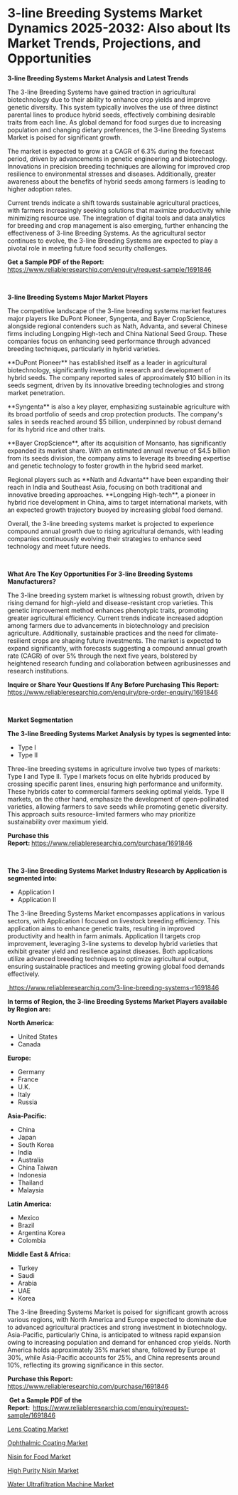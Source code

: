 <p><h1>3-line Breeding Systems Market Dynamics 2025-2032: Also about Its Market Trends, Projections, and Opportunities</h1></p><p><strong>3-line Breeding Systems Market Analysis and Latest Trends</strong></p>
<p><p>The 3-line Breeding Systems have gained traction in agricultural biotechnology due to their ability to enhance crop yields and improve genetic diversity. This system typically involves the use of three distinct parental lines to produce hybrid seeds, effectively combining desirable traits from each line. As global demand for food surges due to increasing population and changing dietary preferences, the 3-line Breeding Systems Market is poised for significant growth. </p><p>The market is expected to grow at a CAGR of 6.3% during the forecast period, driven by advancements in genetic engineering and biotechnology. Innovations in precision breeding techniques are allowing for improved crop resilience to environmental stresses and diseases. Additionally, greater awareness about the benefits of hybrid seeds among farmers is leading to higher adoption rates. </p><p>Current trends indicate a shift towards sustainable agricultural practices, with farmers increasingly seeking solutions that maximize productivity while minimizing resource use. The integration of digital tools and data analytics for breeding and crop management is also emerging, further enhancing the effectiveness of 3-line Breeding Systems. As the agricultural sector continues to evolve, the 3-line Breeding Systems are expected to play a pivotal role in meeting future food security challenges.</p></p>
<p><strong>Get a Sample PDF of the Report:&nbsp;</strong> <a href="https://www.reliableresearchiq.com/enquiry/request-sample/1691846?utm_campaign=99&utm_medium=2&utm_source=Github&utm_content=ia&utm_term=27032025&utm_id=3-line-breeding-systems">https://www.reliableresearchiq.com/enquiry/request-sample/1691846</a></p>
<p>&nbsp;</p>
<p><strong>3-line Breeding Systems Major Market Players</strong></p>
<p><p>The competitive landscape of the 3-line breeding systems market features major players like DuPont Pioneer, Syngenta, and Bayer CropScience, alongside regional contenders such as Nath, Advanta, and several Chinese firms including Longping High-tech and China National Seed Group. These companies focus on enhancing seed performance through advanced breeding techniques, particularly in hybrid varieties.</p><p>**DuPont Pioneer** has established itself as a leader in agricultural biotechnology, significantly investing in research and development of hybrid seeds. The company reported sales of approximately $10 billion in its seeds segment, driven by its innovative breeding technologies and strong market penetration.</p><p>**Syngenta** is also a key player, emphasizing sustainable agriculture with its broad portfolio of seeds and crop protection products. The company's sales in seeds reached around $5 billion, underpinned by robust demand for its hybrid rice and other traits.</p><p>**Bayer CropScience**, after its acquisition of Monsanto, has significantly expanded its market share. With an estimated annual revenue of $4.5 billion from its seeds division, the company aims to leverage its breeding expertise and genetic technology to foster growth in the hybrid seed market.</p><p>Regional players such as **Nath and Advanta** have been expanding their reach in India and Southeast Asia, focusing on both traditional and innovative breeding approaches. **Longping High-tech**, a pioneer in hybrid rice development in China, aims to target international markets, with an expected growth trajectory buoyed by increasing global food demand.</p><p>Overall, the 3-line breeding systems market is projected to experience compound annual growth due to rising agricultural demands, with leading companies continuously evolving their strategies to enhance seed technology and meet future needs.</p></p>
<p>&nbsp;</p>
<p><strong>What Are The Key Opportunities For 3-line Breeding Systems Manufacturers?</strong></p>
<p><p>The 3-line breeding system market is witnessing robust growth, driven by rising demand for high-yield and disease-resistant crop varieties. This genetic improvement method enhances phenotypic traits, promoting greater agricultural efficiency. Current trends indicate increased adoption among farmers due to advancements in biotechnology and precision agriculture. Additionally, sustainable practices and the need for climate-resilient crops are shaping future investments. The market is expected to expand significantly, with forecasts suggesting a compound annual growth rate (CAGR) of over 5% through the next five years, bolstered by heightened research funding and collaboration between agribusinesses and research institutions.</p></p>
<p><strong>Inquire or Share Your Questions If Any Before Purchasing This Report:</strong> <a href="https://www.reliableresearchiq.com/enquiry/pre-order-enquiry/1691846?utm_campaign=99&utm_medium=2&utm_source=Github&utm_content=ia&utm_term=27032025&utm_id=3-line-breeding-systems">https://www.reliableresearchiq.com/enquiry/pre-order-enquiry/1691846</a></p>
<p>&nbsp;</p>
<p><strong>Market Segmentation</strong></p>
<p><strong>The 3-line Breeding Systems Market Analysis by types is segmented into:</strong></p>
<p><ul><li>Type I</li><li>Type II</li></ul></p>
<p><p>Three-line breeding systems in agriculture involve two types of markets: Type I and Type II. Type I markets focus on elite hybrids produced by crossing specific parent lines, ensuring high performance and uniformity. These hybrids cater to commercial farmers seeking optimal yields. Type II markets, on the other hand, emphasize the development of open-pollinated varieties, allowing farmers to save seeds while promoting genetic diversity. This approach suits resource-limited farmers who may prioritize sustainability over maximum yield.</p></p>
<p><strong>Purchase this Report:&nbsp;</strong><a href="https://www.reliableresearchiq.com/purchase/1691846?utm_campaign=99&utm_medium=2&utm_source=Github&utm_content=ia&utm_term=27032025&utm_id=3-line-breeding-systems">https://www.reliableresearchiq.com/purchase/1691846</a></p>
<p>&nbsp;</p>
<p><strong>The 3-line Breeding Systems Market Industry Research by Application is segmented into:</strong></p>
<p><ul><li>Application I</li><li>Application II</li></ul></p>
<p><p>The 3-line Breeding Systems Market encompasses applications in various sectors, with Application I focused on livestock breeding efficiency. This application aims to enhance genetic traits, resulting in improved productivity and health in farm animals. Application II targets crop improvement, leveraging 3-line systems to develop hybrid varieties that exhibit greater yield and resilience against diseases. Both applications utilize advanced breeding techniques to optimize agricultural output, ensuring sustainable practices and meeting growing global food demands effectively.</p></p>
<p><a href="https://www.reliableresearchiq.com/3-line-breeding-systems-r1691846?utm_campaign=99&utm_medium=2&utm_source=Github&utm_content=ia&utm_term=27032025&utm_id=3-line-breeding-systems">&nbsp;https://www.reliableresearchiq.com/3-line-breeding-systems-r1691846</a></p>
<p><strong>In terms of Region, the 3-line Breeding Systems Market Players available by Region are:</strong></p>
<p>
    <p> <strong> North America: </strong>
        <ul>
            <li>United States</li>
            <li>Canada</li>
        </ul>
        </p> 
    <p> <strong> Europe: </strong>
        <ul>
            <li>Germany</li>
            <li>France</li>
            <li>U.K.</li>
            <li>Italy</li>
            <li>Russia</li>
        </ul>
        </p> 
    <p> <strong> Asia-Pacific: </strong>
        <ul>
            <li>China</li>
            <li>Japan</li>
            <li>South Korea</li>
            <li>India</li>
            <li>Australia</li>
            <li>China Taiwan</li>
            <li>Indonesia</li>
            <li>Thailand</li>
            <li>Malaysia</li>
        </ul>
        </p> 
    <p> <strong> Latin America: </strong>
        <ul>
            <li>Mexico</li>
            <li>Brazil</li>
            <li>Argentina Korea</li>
            <li>Colombia</li>
        </ul>
        </p> 
    <p> <strong> Middle East & Africa: </strong>
        <ul>
            <li>Turkey</li>
            <li>Saudi</li>
            <li>Arabia</li>
            <li>UAE</li>
            <li>Korea</li>
        </ul>
    </p>
    </p>
<p><p>The 3-line Breeding Systems Market is poised for significant growth across various regions, with North America and Europe expected to dominate due to advanced agricultural practices and strong investment in biotechnology. Asia-Pacific, particularly China, is anticipated to witness rapid expansion owing to increasing population and demand for enhanced crop yields. North America holds approximately 35% market share, followed by Europe at 30%, while Asia-Pacific accounts for 25%, and China represents around 10%, reflecting its growing significance in this sector.</p></p>
<p><strong>Purchase this Report: </strong><a href="https://www.reliableresearchiq.com/purchase/1691846?utm_campaign=99&utm_medium=2&utm_source=Github&utm_content=ia&utm_term=27032025&utm_id=3-line-breeding-systems">https://www.reliableresearchiq.com/purchase/1691846</a></p>
<p>&nbsp;<strong>Get a Sample PDF of the Report:&nbsp;&nbsp;</strong><a href="https://www.reliableresearchiq.com/enquiry/request-sample/1691846?utm_campaign=99&utm_medium=2&utm_source=Github&utm_content=ia&utm_term=27032025&utm_id=3-line-breeding-systems">https://www.reliableresearchiq.com/enquiry/request-sample/1691846</a></p>
<p><strong></strong></p>
<p><p><a href="https://github.com/afghatakito29/Market-Research-Report-List-1/blob/main/lens-coating-market.md?utm_campaign=99&utm_medium=2&utm_source=Github&utm_content=ia&utm_term=27032025&utm_id=3-line-breeding-systems">Lens Coating Market</a></p><p><a href="https://github.com/saqafidrahea/Market-Research-Report-List-1/blob/main/ophthalmic-coating-market.md?utm_campaign=99&utm_medium=2&utm_source=Github&utm_content=ia&utm_term=27032025&utm_id=3-line-breeding-systems">Ophthalmic Coating Market</a></p><p><a href="https://github.com/eimutelufta/Market-Research-Report-List-1/blob/main/nisin-for-food-market.md?utm_campaign=99&utm_medium=2&utm_source=Github&utm_content=ia&utm_term=27032025&utm_id=3-line-breeding-systems">Nisin for Food Market</a></p><p><a href="https://github.com/vespigeakexc/Market-Research-Report-List-1/blob/main/high-purity-nisin-market.md?utm_campaign=99&utm_medium=2&utm_source=Github&utm_content=ia&utm_term=27032025&utm_id=3-line-breeding-systems">High Purity Nisin Market</a></p><p><a href="https://github.com/atawanyeze/Market-Research-Report-List-1/blob/main/water-ultrafiltration-machine-market.md?utm_campaign=99&utm_medium=2&utm_source=Github&utm_content=ia&utm_term=27032025&utm_id=3-line-breeding-systems">Water Ultrafiltration Machine Market</a></p></p>